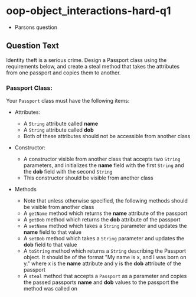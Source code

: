 # oop-object_interactions-hard-q1

- Parsons question

## Question Text

Identity theft is a serious crime. Design a Passport class using the requirements below, and create a steal method that
takes the attributes from one passport and copies them to another.

### Passport Class:

Your `Passport` class must have the following items:

- Attributes:
    - A `String` attribute called **name**
    - A `String` attribute called **dob**
    - Both of these attributes should not be accessible from another class

- Constructor:
    - A constructor visible from another class that accepts two `String` parameters, and initializes the **name** field
      with the first `String` and the **dob** field with the second `String`
    - This constructor should be visible from another class

- Methods
    - Note that unless otherwise specified, the following methods should be visible from another class
    - A `getName` method which returns the **name** attribute of the passport
    - A `getDob` method which returns the **dob** attribute of the passport
    - A `setName` method which takes a `String` parameter and updates the **name** field to that value
    - A `setDob` method which takes a `String` parameter and updates the **dob** field to that value
    - A `toString` method which returns a `String` describing the Passport object. It should be of the format "My name
      is x, and I was born on y." where x is the **name** attribute and y is the **dob** attribute of the passport
    - A `steal` method that accepts a `Passport` as a parameter and copies the passed passports **name** and **dob**
      values to the passport the method was called on
    